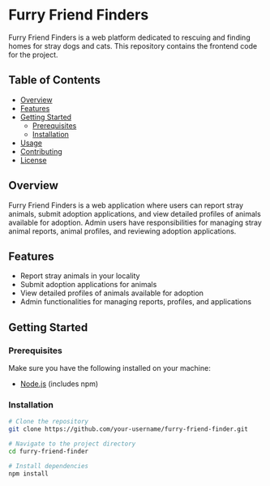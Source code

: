 # Furry Friend Finders

Furry Friend Finders is a web platform dedicated to rescuing and finding homes for stray dogs and cats. This repository contains the frontend code for the project.

## Table of Contents

- [Overview](#overview)
- [Features](#features)
- [Getting Started](#getting-started)
  - [Prerequisites](#prerequisites)
  - [Installation](#installation)
- [Usage](#usage)
- [Contributing](#contributing)
- [License](#license)

## Overview

Furry Friend Finders is a web application where users can report stray animals, submit adoption applications, and view detailed profiles of animals available for adoption. Admin users have responsibilities for managing stray animal reports, animal profiles, and reviewing adoption applications.

## Features

- Report stray animals in your locality
- Submit adoption applications for animals
- View detailed profiles of animals available for adoption
- Admin functionalities for managing reports, profiles, and applications

## Getting Started

### Prerequisites

Make sure you have the following installed on your machine:

- [Node.js](https://nodejs.org/) (includes npm)

### Installation

```bash
# Clone the repository
git clone https://github.com/your-username/furry-friend-finder.git

# Navigate to the project directory
cd furry-friend-finder

# Install dependencies
npm install
